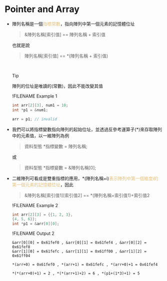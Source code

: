 # Pointer and Array

- 陣列名稱是一個<span style="color:#e5c07b">指標常數</span>，指向陣列中第一個元素的記憶體位址
  >&陣列名稱[索引值] == 陣列名稱 + 索引值

  也就是說
  >陣列名稱[索引值] == *(陣列名稱 + 索引值)  
  
  &nbsp;
  >[!TIP]
  >陣列的位址是唯讀的(常數)，因此不能改變其值

  !FILENAME Example 1
  ```cpp
  int arr[2][3], num1 = 10;
  int *p1 = &num1;

  arr = p1; // invalid
  ```
- 我們可以將指標變數指向陣列的起始位址，並透過反參考運算子(*)來存取陣列中的元素值，以一維陣列為例
  >資料型態 *指標變數 = 陣列名稱;

  或
  >資料型態 *指標變數 = &陣列名稱[0];

- 二維陣列可看成是雙重指標的應用，*(陣列名稱+i)<span style="color:#e5c07b">表示陣列中第一個維度i的第一個元素的記憶體位址</span>，因此
  >&陣列名稱[索引值1][索引值2] == *(陣列名稱+索引值1)+索引值2

  !FILENAME Example 2
  ```cpp
  int arr[2][3] = {{1, 2, 3},  
  {4, 5, 6}};
  int *p1 = &arr[0][0];
  ```
  !FILENAME Output 2
  ```
  &arr[0][0] = 0x61fef0 , &arr[0][1] = 0x61fef4 , &arr[0][2] = 0x61fef8
  &arr[1][0] = 0x61fefc , &arr[1][1] = 0x61ff00 , &arr[1][2] = 0x61ff04

  *(arr+0) = 0x61fef0 , *(arr+1) = 0x61fefc , *(arr+0)+1 = 0x61fef4

  *(*(arr+0)+1) = 2 , *(*(arr+1)+2) = 6 , *(p1+(1*3)+1) = 5
  ```


&nbsp;
&nbsp;
&nbsp;
&nbsp;
&nbsp;